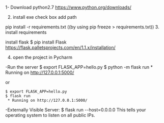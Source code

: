 1- Download python2.7
https://www.python.org/downloads/

2. install exe
check box add path

pip install -r requirements.txt ((by using pip freeze > requirements.txt))
3. install requirements

install flask
$ pip install Flask
https://flask.palletsprojects.com/en/1.1.x/installation/

4. open the project in Pycharm





-Run the server
	$ export FLASK_APP=hello.py
	$ python -m flask run
	* Running on http://127.0.0.1:5000/
 
or

	$ export FLASK_APP=hello.py
	$ flask run
	 * Running on http://127.0.0.1:5000/
 
-Externally Visible Server:
	$ flask run --host=0.0.0.0
This tells your operating system to listen on all public IPs.


